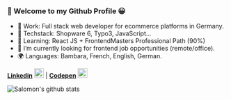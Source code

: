### 🐺 Welcome to my Github Profile 😀

- 🏢 Work: Full stack web developer for ecommerce platforms in Germany.
- 🔨 Techstack: Shopware 6, Typo3, JavaScript...
- 🌱 Learning: React JS + FrontendMasters Professional Path (90%)
- 🔎 I’m currently looking for frontend job opportunities (remote/office).
- 🌍 Languages: Bambara, French, English, German.


[**Linkedin**](https://www.linkedin.com/in/slaleye/) [<img alt="Salomon Laleye | LinkedIn" width="22px" src="https://img.icons8.com/color/22/000000/linkedin.png" />][linkedin]  |  [**Codepen**](https://codepen.io/slaleye/) [<img alt="Salomon Laleye | Codepen" width="22px" src="https://img.icons8.com/color/22/000000/codepen.png" />][codepen]


![Salomon's github stats](https://github-readme-stats.vercel.app/api?username=slaleye&show_icons=true&theme=gruvbox)


[linkedin]: https://www.linkedin.com/in/slaleye/
[codepen]: https://codepen.io/slaleye/
